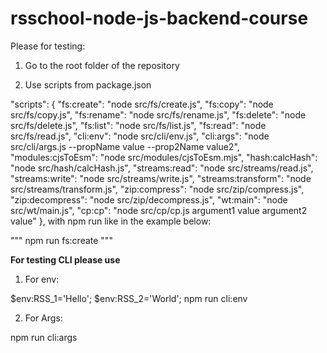 # rsschool-node-js-backend-course

Please for testing:

1. Go to the root folder of the repository

2. Use scripts from package.json

 "scripts": {
    "fs:create": "node src/fs/create.js",
    "fs:copy": "node src/fs/copy.js",
    "fs:rename": "node src/fs/rename.js",
    "fs:delete": "node src/fs/delete.js",
    "fs:list": "node src/fs/list.js",
    "fs:read": "node src/fs/read.js",
    "cli:env": "node src/cli/env.js",
    "cli:args": "node src/cli/args.js --propName value --prop2Name value2",
    "modules:cjsToEsm": "node src/modules/cjsToEsm.mjs",
    "hash:calcHash": "node src/hash/calcHash.js",
    "streams:read": "node src/streams/read.js",
    "streams:write": "node src/streams/write.js",
    "streams:transform": "node src/streams/transform.js",
    "zip:compress": "node src/zip/compress.js",
    "zip:decompress": "node src/zip/decompress.js",
    "wt:main": "node src/wt/main.js",
    "cp:cp": "node src/cp/cp.js argument1 value argument2 value"
  },
  with npm run like in the example below:

  """
    npm run fs:create
  """

  **For testing CLI please use**

  1. For env:

  $env:RSS_1='Hello'; $env:RSS_2='World'; npm run cli:env

  2. For Args:

  npm run cli:args
